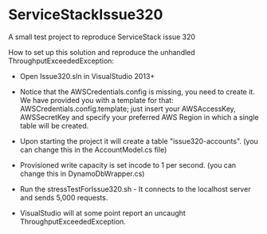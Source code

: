 # ServiceStackIssue320
A small test project to reproduce ServiceStack issue 320

How to set up this solution and reproduce the unhandled ThroughputExceededException:


- Open Issue320.sln in VisualStudio 2013+


- Notice that the AWSCredentials.config is missing, you need to create it. We have provided you with a template for that: AWSCredentials.config.template; just insert your AWSAccessKey, AWSSecretKey and specify your preferred AWS Region in which a single table will be created.


- Upon starting the project it will create a table "issue320-accounts". (you can change this in the AccountModel.cs file)


- Provisioned write capacity is set incode to 1 per second. (you can change this in DynamoDbWrapper.cs)


- Run the stressTestForIssue320.sh - It connects to the localhost server and sends 5,000 requests.


- VisualStudio will at some point report an uncaught ThroughputExceededException.